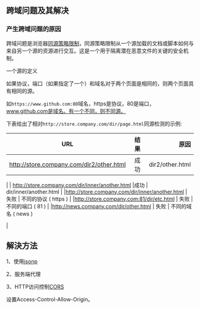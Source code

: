 ## 跨域问题及其解决

### 产生跨域问题的原因

跨域问题是浏览器[同源策略限制](https://developer.mozilla.org/zh-CN/docs/Web/Security/Same-origin_policy)，同源策略限制从一个源加载的文档或脚本如何与来自另一个源的资源进行交互。这是一个用于隔离潜在恶意文件的关键的安全机制。

一个源的定义

如果协议，端口（如果指定了一个）和域名对于两个页面是相同的，则两个页面具有相同的源。

如`https://www.github.com:80`域名，https是协议，80是端口，www.github.com是域名。有一个不同，则不同源。

下表给出了相对`http://store.company.com/dir/page.html`同源检测的示例:

| URL           | 结果	         | 原因   |
| ------------- |:-------------:| -----:|
| http://store.company.com/dir2/other.html           | 成功    | dir2/other.html
 |
| http://store.company.com/dir/inner/another.html    |成功     |   dir/inner/another.html
 |
|http://store.company.com/dir/inner/another.html     | 失败    |    不同的协议 ( https )
 |
|http://store.company.com:81/dir/etc.html            | 失败    |  	不同的端口 ( 81 )
|
|http://news.company.com/dir/other.html	       | 失败    |   不同的域名 ( news )

|

## 解決方法

1、使用[jsonp](jsonp.md)

2、服务端代理

3、HTTP访问控制[CORS](https://developer.mozilla.org/zh-CN/docs/Web/HTTP/Access_control_CORS)

设置Access-Control-Allow-Origin。